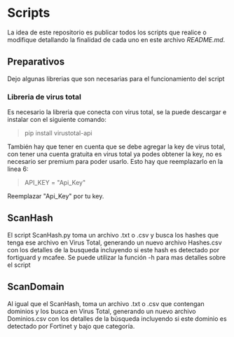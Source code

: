 # Scripts
La idea de este repositorio es publicar todos los scripts que realice o modifique detallando la finalidad de cada uno en este archivo *README.md*.

## Preparativos
Dejo algunas librerias que son necesarias para el funcionamiento del script

### Libreria de virus total
Es necesario la libreria que conecta con virus total, se la puede descargar e instalar con el siguiente comando:
> pip install virustotal-api

También hay que tener en cuenta que se debe agregar la key de virus total, con tener una cuenta gratuita en virus total ya podes obtener la key, no es necesario ser premium para poder usarlo.
Esto hay que reemplazarlo en la linea 6:
> API_KEY = "Api_Key"

Reemplazar "Api_Key" por tu key.

## ScanHash
El script ScanHash.py toma un archivo .txt o .csv y busca los hashes que tenga ese archivo en Virus Total, generando un nuevo archivo Hashes.csv con los detalles de la busqueda incluyendo si este hash es detectado por fortiguard y mcafee.
Se puede utilizar la función -h para mas detalles sobre el script

## ScanDomain
Al igual que el ScanHash, toma un archivo .txt o .csv que contengan dominios y los busca en Virus Total, generando un nuevo archivo Dominios.csv con los detalles de la búsqueda incluyendo si este dominio es detectado por Fortinet y bajo que categoría.